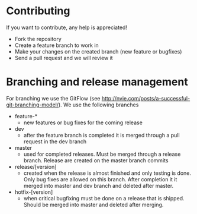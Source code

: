 # Contributing

If you want to contribute, any help is appreciated! 

- Fork the repository
- Create a feature branch to work in
- Make your changes on the created branch (new feature or bugfixes)
- Send a pull request and we will review it

# Branching and release management

For branching we use the GitFlow (see http://nvie.com/posts/a-successful-git-branching-model/). We use the following branches

- feature-*
  - new features or bug fixes for the coming release
- dev
  - after the feature branch is completed it is merged through a pull request in the dev branch
- master
  - used for completed releases. Must be merged through a release branch. Release are created on the master branch commits
- release/[version]
  - created when the release is almost finished and only testing is done. Only bug fixes are allowed on this branch. After completion it it merged into master and dev branch and deleted after master.
- hotfix-[version]
  - when critical bugfixing must be done on a release that is shipped. Should be merged into master and deleted after merging.

